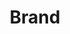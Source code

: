 ---
layout: pattern.njk
tags: 
    - legacy_components_fr
key: brand-legacy_fr
title: Brand
parent: basics-legacy_fr
image: legacy/overview/brand.webp
keywords: 
order: 10
availablelanguages: 
    - de
    - en
---